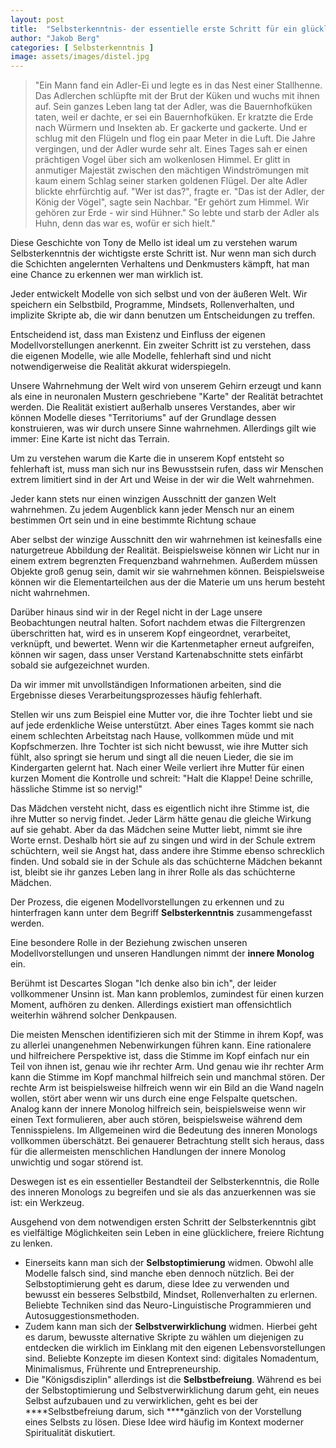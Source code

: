 ```yaml
---
layout: post
title:  "Selbsterkenntnis- der essentielle erste Schritt für ein glücklicheres Leben"
author: "Jakob Berg"
categories: [ Selbsterkenntnis ]
image: assets/images/distel.jpg
--- 
```



> "Ein Mann fand ein Adler-Ei und legte es in das Nest einer Stallhenne. Das Adlerchen schlüpfte mit der Brut der Küken und wuchs mit ihnen auf. Sein ganzes Leben lang tat der Adler, was die Bauernhofküken taten, weil er dachte, er sei ein Bauernhofküken. Er kratzte die Erde nach Würmern und Insekten ab. Er gackerte und gackerte. Und er schlug mit den Flügeln und flog ein paar Meter in die Luft. Die Jahre vergingen, und der Adler wurde sehr alt. Eines Tages sah er einen prächtigen Vogel über sich am wolkenlosen Himmel. Er glitt in anmutiger Majestät zwischen den mächtigen Windströmungen mit kaum einem Schlag seiner starken goldenen Flügel. Der alte Adler blickte ehrfürchtig auf. "Wer ist das?", fragte er. "Das ist der Adler, der König der Vögel", sagte sein Nachbar. "Er gehört zum Himmel. Wir gehören zur Erde - wir sind Hühner." So lebte und starb der Adler als Huhn, denn das war es, wofür er sich hielt."

Diese Geschichte von Tony de Mello ist ideal um zu verstehen warum Selbsterkenntnis der wichtigste erste Schritt ist. Nur wenn man sich durch die Schichten angelernten Verhaltens und Denkmusters kämpft, hat man eine Chance zu erkennen wer man wirklich ist.

Jeder entwickelt Modelle von sich selbst und von der äußeren Welt. Wir speichern ein Selbstbild, Programme, Mindsets, Rollenverhalten, und implizite Skripte ab, die wir dann benutzen um Entscheidungen zu treffen. 

Entscheidend ist, dass man Existenz und Einfluss der eigenen Modellvorstellungen anerkennt. Ein zweiter Schritt ist zu verstehen, dass die eigenen Modelle, wie alle Modelle, fehlerhaft sind und nicht notwendigerweise die Realität akkurat widerspiegeln. 

Unsere Wahrnehmung der Welt wird von unserem Gehirn erzeugt und kann als eine in neuronalen Mustern geschriebene "Karte" der Realität betrachtet werden. Die Realität existiert außerhalb unseres Verstandes, aber wir können Modelle dieses "Territoriums" auf der Grundlage dessen konstruieren, was wir durch unsere Sinne wahrnehmen. Allerdings gilt wie immer: Eine Karte ist nicht das Terrain.

Um zu verstehen warum die Karte die in unserem Kopf entsteht so fehlerhaft ist, muss man sich nur ins Bewusstsein rufen, dass wir Menschen extrem limitiert sind in der Art und Weise in der wir die Welt wahrnehmen.

Jeder kann stets nur einen winzigen Ausschnitt der ganzen Welt wahrnehmen. Zu jedem Augenblick kann jeder Mensch nur an einem bestimmen Ort sein und in eine bestimmte Richtung schaue

Aber selbst der winzige Ausschnitt den wir wahrnehmen ist keinesfalls eine naturgetreue Abbildung der Realität. Beispielsweise können wir Licht nur in einem extrem begrenzten Frequenzband wahrnehmen. Außerdem müssen Objekte groß genug sein, damit wir sie wahrnehmen können. Beispielsweise können wir die Elementarteilchen aus der die Materie um uns herum besteht nicht wahrnehmen. 

Darüber hinaus sind wir in der Regel nicht in der Lage unsere Beobachtungen neutral halten. Sofort nachdem etwas die Filtergrenzen überschritten hat, wird es in unserem Kopf eingeordnet, verarbeitet, verknüpft, und bewertet. Wenn wir die Kartenmetapher erneut aufgreifen, können wir sagen, dass unser Verstand Kartenabschnitte stets einfärbt sobald sie aufgezeichnet wurden.

Da wir immer mit unvollständigen Informationen arbeiten, sind die Ergebnisse dieses Verarbeitungsprozesses häufig fehlerhaft. 

Stellen wir uns zum Beispiel eine Mutter vor, die ihre Tochter liebt und sie auf jede erdenkliche Weise unterstützt. Aber eines Tages kommt sie nach einem schlechten Arbeitstag nach Hause, vollkommen müde und mit Kopfschmerzen. Ihre Tochter ist sich nicht bewusst, wie ihre Mutter sich fühlt, also springt sie herum und singt all die neuen Lieder, die sie im Kindergarten gelernt hat. Nach einer Weile verliert ihre Mutter für einen kurzen Moment die Kontrolle und schreit: "Halt die Klappe! Deine schrille, hässliche Stimme ist so nervig!"

Das Mädchen versteht nicht, dass es eigentlich nicht ihre Stimme ist, die ihre Mutter so nervig findet. Jeder Lärm hätte genau die gleiche Wirkung auf sie gehabt. Aber da das Mädchen seine Mutter liebt, nimmt sie ihre Worte ernst. Deshalb hört sie auf zu singen und wird in der Schule extrem schüchtern, weil sie Angst hat, dass andere ihre Stimme ebenso schrecklich finden. Und sobald sie in der Schule als das schüchterne Mädchen bekannt ist, bleibt sie ihr ganzes Leben lang in ihrer Rolle als das schüchterne Mädchen.

Der Prozess, die eigenen Modellvorstellungen zu erkennen und zu hinterfragen kann unter dem Begriff **Selbsterkenntnis** zusammengefasst werden.

Eine besondere Rolle in der Beziehung zwischen unseren Modellvorstellungen und unseren Handlungen nimmt der **innere Monolog** ein.

Berühmt ist Descartes Slogan "Ich denke also bin ich", der leider vollkommener Unsinn ist. Man kann problemlos, zumindest für einen kurzen Moment, aufhören zu denken. Allerdings existiert man offensichtlich weiterhin während solcher Denkpausen.

Die meisten Menschen identifizieren sich mit der Stimme in ihrem Kopf, was zu allerlei unangenehmen Nebenwirkungen führen kann. Eine rationalere und hilfreichere Perspektive ist, dass die Stimme im Kopf einfach nur ein Teil von ihnen ist, genau wie ihr rechter Arm. Und genau wie ihr rechter Arm kann die Stimme im Kopf manchmal hilfreich sein und manchmal stören. Der rechte Arm ist beispielsweise hilfreich wenn wir ein Bild an die Wand nageln wollen, stört aber wenn wir uns durch eine enge Felspalte quetschen. Analog kann der innere Monolog hilfreich sein, beispielsweise wenn wir einen Text formulieren, aber auch stören, beispielsweise während dem Tennisspielens.  Im Allgemeinen wird die Bedeutung des inneren Monologs vollkommen überschätzt. Bei genauerer Betrachtung stellt sich heraus, dass für die allermeisten menschlichen Handlungen der innere Monolog unwichtig und sogar störend ist. 

Deswegen ist es ein essentieller Bestandteil der Selbsterkenntnis, die Rolle des inneren Monologs zu begreifen und sie als das anzuerkennen was sie ist: ein Werkzeug. 

Ausgehend von dem notwendigen ersten Schritt der Selbsterkenntnis gibt es vielfältige Möglichkeiten sein Leben in eine glücklichere, freiere Richtung zu lenken. 

- Einerseits kann man sich der **Selbstoptimierung** widmen. Obwohl alle Modelle falsch sind, sind manche eben dennoch nützlich. Bei der Selbstoptimierung geht es darum, diese Idee zu verwenden und bewusst ein besseres Selbstbild, Mindset, Rollenverhalten zu erlernen. Beliebte Techniken sind das Neuro-Linguistische Programmieren und Autosuggestionsmethoden.
- Zudem kann man sich der **Selbstverwirklichung** widmen. Hierbei geht es darum, bewusste alternative Skripte zu wählen um diejenigen zu entdecken die wirklich im Einklang mit den eigenen Lebensvorstellungen sind. Beliebte Konzepte im diesen Kontext sind: digitales Nomadentum, Minimalismus, Frührente und Entrepreneurship.
- Die "Königsdisziplin" allerdings ist die **Selbstbefreiung**. Während es bei der Selbstoptimierung und Selbstverwirklichung darum geht, ein neues Selbst aufzubauen und zu verwirklichen, geht es bei der ****Selbstbefreiung darum, sich ****gänzlich von der Vorstellung eines Selbsts zu lösen. Diese Idee wird häufig im Kontext moderner Spiritualität diskutiert.
